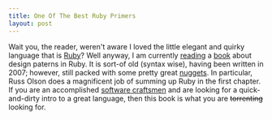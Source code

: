 ```yaml
---
title: One Of The Best Ruby Primers
layout: post
---
```


Wait you, the reader, weren't aware I loved the little elegant and
quirky language that is [Ruby][1]? Well anyway, I am currently [reading][2]
a [book][3] about design paterns in Ruby. It is sort-of old (syntax wise), having been
written in 2007; however, still packed with some pretty great
[nuggets][4]. In particular, Russ Olson does a magnificent job of
summing up Ruby in the first chapter. If you are an accomplished [software
craftsmen][5] and are looking for a quick-and-dirty intro to a great
language, then this book is what you are <strike>torrenting</strike> looking for.

[1]: /about
[2]: #
[3]: http://www.amazon.com/Design-Patterns-Ruby-Russ-Olsen/dp/0321490452/ref=sr_1_1?ie=UTF8&qid=1343843967&sr=8-1&keywords=design+patterns+in+ruby
[4]: http://youtu.be/-JFfN5pKzFU
[5]: https://en.wikipedia.org/wiki/Software_Craftsmanship
